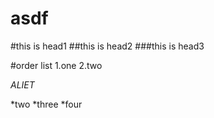 # asdf

#this is head1
##this is head2
###this is head3


#order list 
1.one
2.two


*ALIET*



*two
*three
*four
